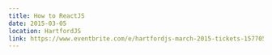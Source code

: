 ```yaml
---
title: How to ReactJS
date: 2015-03-05
location: HartfordJS
link: https://www.eventbrite.com/e/hartfordjs-march-2015-tickets-15770571203
---
```

